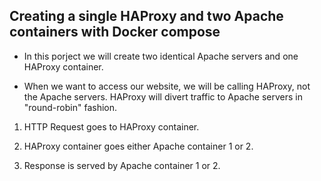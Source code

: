 ## Creating a single HAProxy and two Apache containers with Docker compose

- In this porject  we will create  two identical Apache servers and one HAProxy container. 

- When we want to access our website, we will be calling HAProxy, not the Apache servers. HAProxy will divert traffic to Apache servers in "round-robin" fashion.

1. HTTP Request goes to HAProxy container.

2. HAProxy container goes  either Apache container 1 or 2.

3. Response is served by Apache container 1 or 2.

